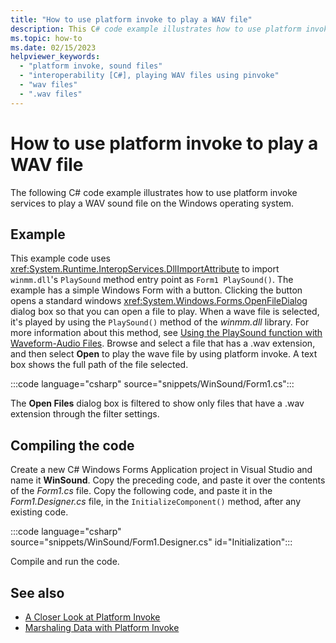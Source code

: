 ```yaml
---
title: "How to use platform invoke to play a WAV file"
description: This C# code example illustrates how to use platform invoke services to play a WAV sound file on the Windows operating system.
ms.topic: how-to
ms.date: 02/15/2023
helpviewer_keywords:
  - "platform invoke, sound files"
  - "interoperability [C#], playing WAV files using pinvoke"
  - "wav files"
  - ".wav files"
---
```

# How to use platform invoke to play a WAV file

The following C# code example illustrates how to use platform invoke services to play a WAV sound file on the Windows operating system.

## Example

This example code uses <xref:System.Runtime.InteropServices.DllImportAttribute> to import `winmm.dll`'s `PlaySound` method entry point as `Form1 PlaySound()`. The example has a simple Windows Form with a button. Clicking the button opens a standard windows <xref:System.Windows.Forms.OpenFileDialog> dialog box so that you can open a file to play. When a wave file is selected, it's played by using the `PlaySound()` method of the *winmm.dll* library. For more information about this method, see [Using the PlaySound function with Waveform-Audio Files](/windows/desktop/multimedia/using-playsound-to-play-waveform-audio-files). Browse and select a file that has a .wav extension, and then select **Open** to play the wave file by using platform invoke. A text box shows the full path of the file selected.

:::code language="csharp" source="snippets/WinSound/Form1.cs":::

The **Open Files** dialog box is filtered to show only files that have a .wav extension through the filter settings.

## Compiling the code

Create a new C# Windows Forms Application project in Visual Studio and name it **WinSound**. Copy the preceding code, and paste it over the contents of the *Form1.cs* file. Copy the following code, and paste it in the *Form1.Designer.cs* file, in the `InitializeComponent()` method, after any existing code.

:::code language="csharp" source="snippets/WinSound/Form1.Designer.cs" id="Initialization":::

Compile and run the code.

## See also

- [A Closer Look at Platform Invoke](../../../framework/interop/consuming-unmanaged-dll-functions.md#a-closer-look-at-platform-invoke)
- [Marshaling Data with Platform Invoke](../../../framework/interop/marshalling-data-with-platform-invoke.md)
